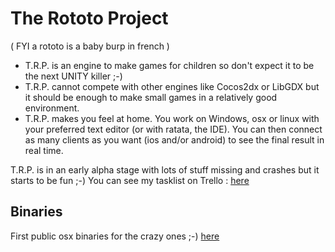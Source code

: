 # The Rototo Project

( FYI a rototo is a baby burp in french )

* T.R.P. is an engine to make games for children so don't expect it to be the next UNITY killer ;-)
* T.R.P. cannot compete with other engines like Cocos2dx or LibGDX but it should be enough to make small games in a relatively good environment.
* T.R.P. makes you feel at home. You work on Windows, osx or linux with your preferred text editor (or with ratata, the IDE). You can then connect as many clients as you want (ios and/or android) to see the final result in real time.
 
T.R.P. is in an early alpha stage with lots of stuff missing and crashes but it starts to be fun ;-)
You can see my tasklist on Trello : [here](https://trello.com/b/BuZnyeq9)


## Binaries 

First public osx binaries for the crazy ones ;-) [here](http://www.mediafire.com/download/169xn3fidbntdse/trp.dmg)
